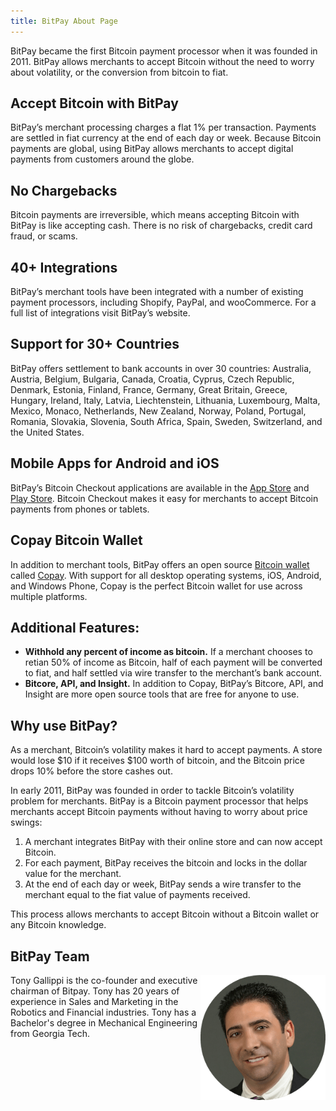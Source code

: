 ```yaml
---
title: BitPay About Page
---
```

BitPay became the first Bitcoin payment processor when it was founded in 2011. BitPay allows merchants to accept Bitcoin without the need to worry about volatility, or the conversion from bitcoin to fiat. 

## Accept Bitcoin with BitPay

BitPay’s merchant processing charges a flat 1% per transaction. Payments are settled in fiat currency at the end of each day or week. Because Bitcoin payments are global, using BitPay allows merchants to accept digital payments from customers around the globe. 

## No Chargebacks

Bitcoin payments are irreversible, which means accepting Bitcoin with BitPay is like accepting cash. There is no risk of chargebacks, credit card fraud, or scams. 

## 40+ Integrations

BitPay’s merchant tools have been integrated with a number of existing payment processors, including Shopify, PayPal, and wooCommerce. For a full list of integrations visit BitPay’s website.

## Support for 30+ Countries

BitPay offers settlement to bank accounts in over 30 countries: Australia, Austria, Belgium, Bulgaria, Canada, Croatia, Cyprus, Czech Republic, Denmark, Estonia, Finland, France, Germany, Great Britain, Greece, Hungary, Ireland, Italy, Latvia, Liechtenstein, Lithuania, Luxembourg, Malta, Mexico, Monaco, Netherlands, New Zealand, Norway, Poland, Portugal, Romania, Slovakia, Slovenia, South Africa, Spain, Sweden, Switzerland, and the United States.

## Mobile Apps for Android and iOS

BitPay’s Bitcoin Checkout applications are available in the [App Store](https://itunes.apple.com/us/app/bitcoin-checkout/id929652207?mt=8) and [Play Store](https://play.google.com/store/apps/details?id=com.bitpay.checkout). Bitcoin Checkout makes it easy for merchants to accept Bitcoin payments from phones or tablets. 

## Copay Bitcoin Wallet

In addition to merchant tools, BitPay offers an open source [Bitcoin wallet](/en/find-the-best-bitcoin-wallet/) called [Copay](https://copay.io/). With support for all desktop operating systems, iOS, Android, and Windows Phone, Copay is the perfect Bitcoin wallet for use across multiple platforms.  

## Additional Features:

* **Withhold any percent of income as bitcoin.** If a merchant chooses to retian 50% of income as Bitcoin, half of each payment will be converted to fiat, and half settled via wire transfer to the merchant’s bank account.  
*	**Bitcore, API, and Insight.** In addition to Copay, BitPay’s Bitcore, API, and Insight are more open source tools that are free for anyone to use. 

## Why use BitPay?

As a merchant, Bitcoin’s volatility makes it hard to accept payments. A store would lose $10 if it receives $100 worth of bitcoin, and the Bitcoin price drops 10% before the store cashes out. 

In early 2011, BitPay was founded in order to tackle Bitcoin’s volatility problem for merchants. BitPay is a Bitcoin payment processor that helps merchants accept Bitcoin payments without having to worry about price swings: 

1.	A merchant integrates BitPay with their online store and can now accept Bitcoin.
2.	For each payment, BitPay receives the bitcoin and locks in the dollar value for the merchant.
3.	At the end of each day or week, BitPay sends a wire transfer to the merchant equal to the fiat value of payments received. 

This process allows merchants to accept Bitcoin without a Bitcoin wallet or any Bitcoin knowledge. 

## BitPay Team

<p><img align="right" alt="Tony Gallippi" src="/images/tony-gallippi.png">Tony Gallippi is the co-founder and executive chairman of Bitpay. Tony has 20 years of experience in Sales and Marketing in the Robotics and Financial industries. Tony has a Bachelor's degree in Mechanical Engineering from Georgia Tech.</p>
